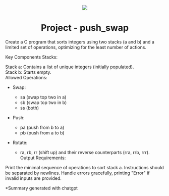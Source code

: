 <p align="center">
  <img src="https://github.com/B18a/42-project-badges/blob/main/badges/push_swape.png">
</p>

<h1 align="center">
  Project - push_swap
</h1>

Create a C program that sorts integers using two stacks (a and b) and a limited set of operations, optimizing for the least number of actions.

Key Components
Stacks:

Stack a: Contains a list of unique integers (initially populated).  
Stack b: Starts empty.  
Allowed Operations:

- Swap:
  - sa (swap top two in a)  
  - sb (swap top two in b)   
  - ss (both)
    
- Push:
  - pa (push from b to a)  
  - pb (push from a to b)

- Rotate:
  - ra, rb, rr (shift up) and their reverse counterparts (rra, rrb, rrr).  
Output Requirements:

Print the minimal sequence of operations to sort stack a.
Instructions should be separated by newlines.
Handle errors gracefully, printing "Error" if invalid inputs are provided.

*Summary generated with chatgpt
